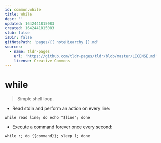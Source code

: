 ```yaml
---
id: common.while
title: While
desc: ''
updated: 1642441815083
created: 1642441815083
stub: false
isDir: false
gitNotePath: 'pages/{{ noteHiearchy }}.md'
sources:
  - name: tldr-pages
    url: 'https://github.com/tldr-pages/tldr/blob/master/LICENSE.md'
    license: Creative Commons
---
```

# while

> Simple shell loop.

- Read stdin and perform an action on every line:

`while read line; do echo "$line"; done`

- Execute a command forever once every second:

`while :; do {{command}}; sleep 1; done`

